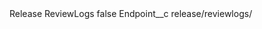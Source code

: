 <?xml version="1.0" encoding="UTF-8"?>
<CustomMetadata xmlns="http://soap.sforce.com/2006/04/metadata" xmlns:xsi="http://www.w3.org/2001/XMLSchema-instance" xmlns:xsd="http://www.w3.org/2001/XMLSchema">
    <label>Release ReviewLogs</label>
    <protected>false</protected>
    <values>
        <field>Endpoint__c</field>
        <value xsi:type="xsd:string">release/reviewlogs/</value>
    </values>
</CustomMetadata>
